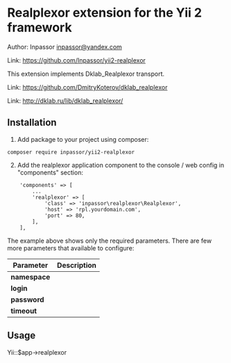 Realplexor extension for the Yii 2 framework
============================================

Author: Inpassor <inpassor@yandex.com>

Link: https://github.com/Inpassor/yii2-realplexor

This extension implements Dklab_Realplexor transport.

Link: https://github.com/DmitryKoterov/dklab_realplexor

Link: http://dklab.ru/lib/dklab_realplexor/

## Installation

1) Add package to your project using composer:
```
composer require inpassor/yii2-realplexor
```

2) Add the realplexor application component to the console / web config in "components" section:
```
    'components' => [
        ...
        'realplexor' => [
            'class' => 'inpassor\realplexor\Realplexor',
            'host' => 'rpl.yourdomain.com',
            'port' => 80,
        ],
    ],
```
The example above shows only the required parameters.
There are few more parameters that available to configure:

Parameter | Description
--- | ---
**namespace** |
**login** |
**password** |
**timeout** |


## Usage

Yii::$app->realplexor

